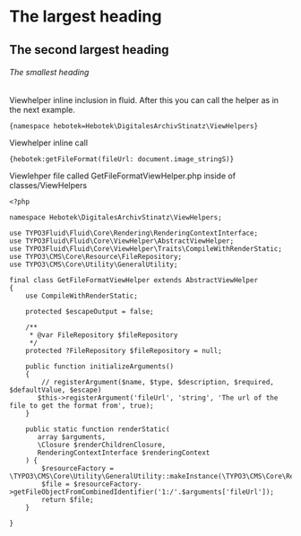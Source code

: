 # The largest heading
## The second largest heading
###### The smallest heading

Viewhelper inline inclusion in fluid. After this you can call the helper as in the next example.
```
{namespace hebotek=Hebotek\DigitalesArchivStinatz\ViewHelpers}
```

Viewhelper inline call
```
{hebotek:getFileFormat(fileUrl: document.image_stringS)}
```

Viewlehper file called GetFileFormatViewHelper.php inside of classes/ViewHelpers

```
<?php

namespace Hebotek\DigitalesArchivStinatz\ViewHelpers;

use TYPO3Fluid\Fluid\Core\Rendering\RenderingContextInterface;
use TYPO3Fluid\Fluid\Core\ViewHelper\AbstractViewHelper;
use TYPO3Fluid\Fluid\Core\ViewHelper\Traits\CompileWithRenderStatic;
use TYPO3\CMS\Core\Resource\FileRepository;
use TYPO3\CMS\Core\Utility\GeneralUtility;

final class GetFileFormatViewHelper extends AbstractViewHelper
{
    use CompileWithRenderStatic;
    
    protected $escapeOutput = false;

    /**
     * @var FileRepository $fileRepository
     */
    protected ?FileRepository $fileRepository = null;

    public function initializeArguments()
    {
        // registerArgument($name, $type, $description, $required, $defaultValue, $escape)
       $this->registerArgument('fileUrl', 'string', 'The url of the file to get the format from', true);
    }

    public static function renderStatic(
       array $arguments,
       \Closure $renderChildrenClosure,
       RenderingContextInterface $renderingContext
    ) {
        $resourceFactory = \TYPO3\CMS\Core\Utility\GeneralUtility::makeInstance(\TYPO3\CMS\Core\Resource\ResourceFactory::class);
        $file = $resourceFactory->getFileObjectFromCombinedIdentifier('1:/'.$arguments['fileUrl']);
        return $file;
    }

}
```